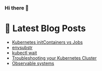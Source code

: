 ### Hi there 👋



# 📩 Latest Blog Posts 
<!-- BLOG-POST-LIST:START -->
- [Kubernetes initContainers vs Jobs](http://shanehowearth.com/kubernetes-initcontainers-vs-jobs)
- [envsubstr](http://shanehowearth.com/envsubstr)
- [kubectl wait](http://shanehowearth.com/kubectl-wait)
- [Troubleshooting your Kubernetes Cluster](http://shanehowearth.com/troubleshooting-your-kubernetes-cluster)
- [Observable systems](http://shanehowearth.com/observable-systems)
<!-- BLOG-POST-LIST:END -->
